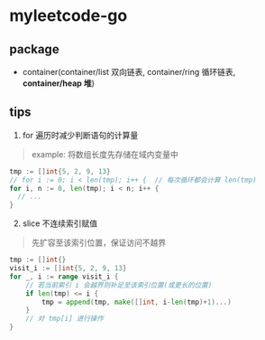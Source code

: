 # myleetcode-go

## package

- container(container/list 双向链表, container/ring 循环链表, **container/heap 堆**)

## tips

1. for 遍历时减少判断语句的计算量

> example: 将数组长度先存储在域内变量中

```go
tmp := []int{5, 2, 9, 13}
// for i := 0; i < len(tmp); i++ {	// 每次循环都会计算 len(tmp)
for i, n := 0, len(tmp); i < n; i++ {
  // ...
}
```

2. slice 不连续索引赋值

> 先扩容至该索引位置，保证访问不越界

```go
tmp := []int{}
visit_i := []int{5, 2, 9, 13}
for _, i := range visit_i {
    // 若当前索引 i 会越界则补足至该索引位置(或更长的位置)
    if len(tmp) <= i {
        tmp = append(tmp, make([]int, i-len(tmp)+1)...)
    }
    // 对 tmp[i] 进行操作
}
```
